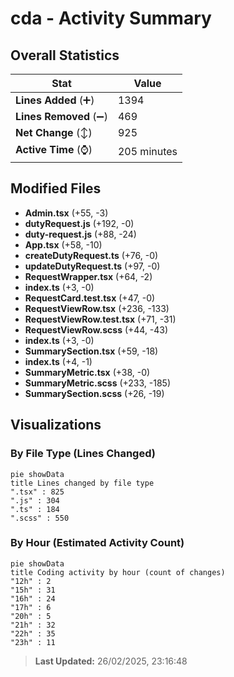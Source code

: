 # cda - Activity Summary 

## Overall Statistics

| Stat                   | Value                                                             |
| ---------------------- | ----------------------------------------------------------------- |
| **Lines Added** (➕)   | 1394                                          |
| **Lines Removed** (➖) | 469                                        |
| **Net Change** (↕)    | 925                |
| **Active Time** (⌚)   | 205 minutes |


## Modified Files
- **Admin.tsx** (+55, -3)
- **dutyRequest.js** (+192, -0)
- **duty-request.js** (+88, -24)
- **App.tsx** (+58, -10)
- **createDutyRequest.ts** (+76, -0)
- **updateDutyRequest.ts** (+97, -0)
- **RequestWrapper.tsx** (+64, -2)
- **index.ts** (+3, -0)
- **RequestCard.test.tsx** (+47, -0)
- **RequestViewRow.tsx** (+236, -133)
- **RequestViewRow.test.tsx** (+71, -31)
- **RequestViewRow.scss** (+44, -43)
- **index.ts** (+3, -0)
- **SummarySection.tsx** (+59, -18)
- **index.ts** (+4, -1)
- **SummaryMetric.tsx** (+38, -0)
- **SummaryMetric.scss** (+233, -185)
- **SummarySection.scss** (+26, -19)

## Visualizations

### By File Type (Lines Changed)

```mermaid
pie showData
title Lines changed by file type
".tsx" : 825
".js" : 304
".ts" : 184
".scss" : 550
```

### By Hour (Estimated Activity Count)

```mermaid
pie showData
title Coding activity by hour (count of changes)
"12h" : 2
"15h" : 31
"16h" : 24
"17h" : 6
"20h" : 5
"21h" : 32
"22h" : 35
"23h" : 11
```


> **Last Updated:** 26/02/2025, 23:16:48